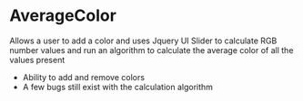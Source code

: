 # AverageColor

Allows a user to add a color and uses Jquery UI Slider to calculate RGB number values and run an algorithm
to calculate the average color of all the values present 

- Ability to add and remove colors
- A few bugs still exist with the calculation algorithm
